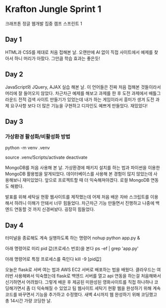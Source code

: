 # Krafton Jungle Sprint 1

크래프톤 정글 웹개발 집중 캠프 스프린트 1

## Day 1

HTML과 CSS를 제대로 처음 접해본 날.
오랜만에 AI 없이 직접 사이트에서 예제를 찾아서 하니 머리가 아팠다.
그만큼 학습 효과는 좋은듯!

## Day 2

JavaScript와 JQuery, AJAX 실습 해본 날.
이 언어들은 진짜 처음 접해본 것들이라서 머리에 잘 들어오지 않았다.
차근차근 예제를 해보고 과제를 한 후 도전 과제에서 배틀그라운드 전적 검색 사이트 만들기가 있었는데 내가 하는 게임이라서 흥미가 생겨 도전 과제 요구사항 보다 더 많은 기능을 구현하고 디자인도 예쁘게 만들었다.
재밌었다!

## Day 3

### 가상환경 활성화/비활성화 방법

python -m venv .venv

source .venv/Scripts/activate
deactivate

MongoDB를 처음 사용해 본 날.
가상환경에 패키지 설치를 하는 법과 파이썬을 이용한 MongoDB 활용법을 알게되었다.
데이터베이스를 사용해 본 경험이 많지 않았는데 사용해보니 재미있었다.
앞으로 프로젝트할 때 더 익숙해져야겠다.
로컬 MongoDB 연동도 해봤다.

발표를 위해 세탁실 현황 웹사이트를 제작했는데 어제 처음 배운 자바 스크립트를 이용해서 하려니 이해가 안돼서 너무 힘들었다.
차근차근 기능 만들면서 진행하고 나중에 백엔드 연동할 것 까지 신경써놨다.
굉장히 힘들었다.

## Day 4

터미널을 종료해도 계속 실행하도록 하는 명령어
nohup python app.py &

아래 명령어로 미리 pid 값(프로세스 번호)을 본다
ps -ef | grep 'app.py'

아래 명령어로 특정 프로세스를 죽인다
kill -9 [pid값]

오늘은 flask로 서버 여는 법과 AWS EC2 서버로 배포하는 법을 배웠다. 클라우드는 여러번 사용해봐서 익숙했는데 flask로 백엔드 서버를 열고 api 연동을 하는걸 처음해봐서 신기하면서 어려웠다. 그렇게 배운 후 제공된 미완성된 영화사이트를 직접 하나하나 코딩해가면서 좀 더 익숙해질 수 있었고 팀 웹사이트 세탁기 현황 웹을 완성하기 위해 계속 코드를 바꾸면서 기능을 추가하고 수정했다. 새벽 4시까지 웹 완성하기 위해 코딩했고 총 14시간 가량 코딩한 날.

